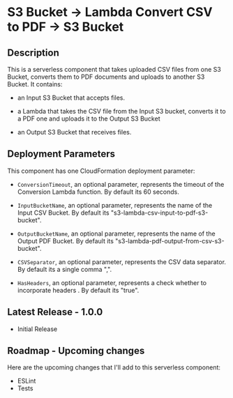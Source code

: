 
# S3 Bucket -> Lambda Convert CSV to PDF -> S3 Bucket

## Description

This is a serverless component that takes uploaded CSV files from one S3 Bucket, converts them to PDF documents and uploads to another S3 Bucket. It contains:

- an Input S3 Bucket that accepts files.

- a Lambda that takes the CSV file from the Input S3 bucket, converts it to a PDF one and uploads it to the Output S3 Bucket

- an Output S3 Bucket that receives files.

## Deployment Parameters

This component has one CloudFormation deployment parameter:

- `ConversionTimeout`, an optional parameter, represents the timeout of the Conversion Lambda function. By default its 60 seconds.

- `InputBucketName`, an optional parameter, represents the name of the Input CSV Bucket. By default its "s3-lambda-csv-input-to-pdf-s3-bucket".

- `OutputBucketName`, an optional parameter, represents the name of the Output PDF Bucket. By default its "s3-lambda-pdf-output-from-csv-s3-bucket".

- `CSVSeparator`, an optional parameter, represents the CSV data separator. By default its a single comma ",".

- `HasHeaders`, an optional parameter, represents a check whether to incorporate headers . By default its "true".

## Latest Release - 1.0.0

- Initial Release

## Roadmap - Upcoming changes

Here are the upcoming changes that I'll add to this serverless component:

- ESLint
- Tests